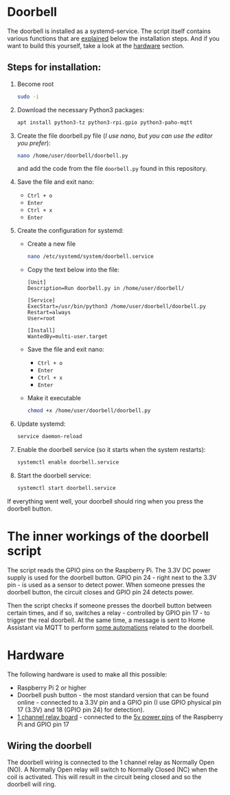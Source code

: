 # Doorbell

The doorbell is installed as a systemd-service. The script itself contains various functions that are [explained](#the-inner-workings-of-the-doorbell-script) below the installation steps. And if you want to build this yourself, take a look at the [hardware](#hardware) section.

## Steps for installation:


1. Become root

	````bash
	sudo -i
	````

2. Download the necessary Python3 packages:

	````bash
	apt install python3-tz python3-rpi.gpio python3-paho-mqtt
	````

3. Create the file doorbell.py file (_I use nano, but you can use the editor you prefer_):

	````bash
	nano /home/user/doorbell/doorbell.py
	````
 
	and add the code from the file ````doorbell.py```` found in this repository.

4. Save the file and exit nano:

	- ````Ctrl + o````
	- ````Enter````
	- ````Ctrl + x````
	- ````Enter````

5. Create the configuration for systemd:

	* Create a new file

		````bash
		nano /etc/systemd/system/doorbell.service
		````

	* Copy the text below into the file:

		````
  		[Unit]
  		Description=Run doorbell.py in /home/user/doorbell/

		[Service]
		ExecStart=/usr/bin/python3 /home/user/doorbell/doorbell.py
		Restart=always
  		User=root

		[Install]
		WantedBy=multi-user.target
		````

	* Save the file and exit nano:

		- ````Ctrl + o````
		- ````Enter````
		- ````Ctrl + x````
		- ````Enter````

	* Make it executable

		````bash
		chmod +x /home/user/doorbell/doorbell.py
		````

6. Update systemd:

	````bash
	service daemon-reload
	````

7. Enable the doorbell service (so it starts when the system restarts):

	````bash
	systemctl enable doorbell.service
	````

8. Start the doorbell service:

	````bash
	systemctl start doorbell.service
	````

If everything went well, your doorbell should ring when you press the doorbell button.

# The inner workings of the doorbell script

The script reads the GPIO pins on the Raspberry Pi. The 3.3V DC power supply is used for the doorbell button. GPIO pin 24 - right next to the 3.3V pin - is used as a sensor to detect power. When someone presses the doorbell button, the circuit closes and GPIO pin 24 detects power.

Then the script checks if someone presses the doorbell button between certain times, and if so, switches a relay - controlled by GPIO pin 17 - to trigger the real doorbell. At the same time, a message is sent to Home Assistant via MQTT to perform [some automations](https://github.com/casakampa/home-assistant-config/blob/master/automations/deurbel.yaml) related to the doorbell.

# Hardware

The following hardware is used to make all this possible:

* Raspberry Pi 2 or higher
* Doorbell push button - the most standard version that can be found online - connected to a 3.3V pin and a GPIO pin (I use GPIO physical pin 17 (3.3V) and 18 (GPIO pin 24) for detection).
* [1 channel relay board](https://www.tinytronics.nl/shop/en/switches/relays/5v-relay-1-channel-high-active-or-low-active) - connected to the [5v power pins](https://pinout.xyz/pinout/pin2_5v_power) of the Raspberry Pi and GPIO pin 17

## Wiring the doorbell

The doorbell wiring is connected to the 1 channel relay as Normally Open (NO). A Normally Open relay will switch to Normally Closed (NC) when the coil is activated. This will result in the circuit being closed and so the doorbell will ring.

